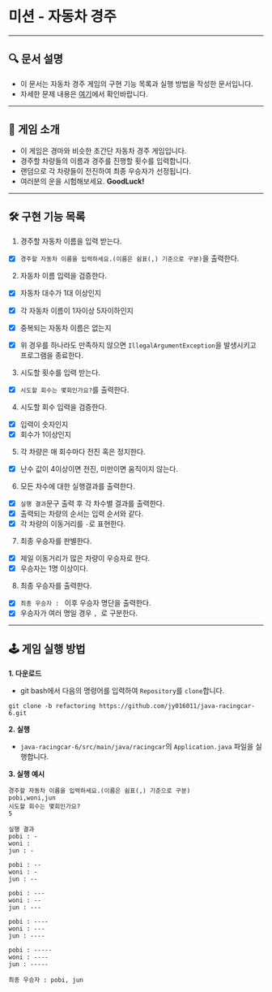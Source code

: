 # 미션 - 자동차 경주

---

## 🔍 문서 설명

- 이 문서는 자동차 경주 게임의 구현 기능 목록과 실행 방법을 작성한 문서입니다.
- 자세한 문제 내용은 [여기](https://github.com/jy016011/java-racingcar-6/blob/main/README.md)에서 확인바랍니다.

---

## 🚀 게임 소개

- 이 게임은 경마와 비슷한 초간단 자동차 경주 게임입니다.
- 경주할 차량들의 이름과 경주를 진행할 횟수를 입력합니다.
- 랜덤으로 각 차량들이 전진하여 최종 우승자가 선정됩니다.
- 여러분의 운을 시험해보세요. **GoodLuck!**

---

## 🛠 구현 기능 목록

1. 경주할 자동차 이름을 입력 받는다.

- [X] `경주할 자동차 이름을 입력하세요.(이름은 쉼표(,) 기준으로 구분)`을 출력한다.

2. 자동차 이름 입력을 검증한다.

- [X] 자동차 대수가 1대 이상인지
- [X] 각 자동차 이름이 1자이상 5자이하인지
- [X] 중복되는 자동차 이름은 없는지
- [X] 위 경우를 하나라도 만족하지 않으면 `IllegalArgumentException`을 발생시키고 프로그램을 종료한다.


3. 시도할 횟수를 입력 받는다.

- [X] `시도할 회수는 몇회인가요?`를 출력한다.

4. 시도할 회수 입력을 검증한다.

- [X] 입력이 숫자인지
- [X] 회수가 1이상인지

5. 각 차량은 매 회수마다 전진 혹은 정지한다.

- [X] 난수 값이 4이상이면 전진, 미만이면 움직이지 않는다.

6. 모든 차수에 대한 실행결과를 출력한다.

- [X] `실행 결과`문구 출력 후 각 차수별 결과를 출력한다.
- [X] 출력되는 차량의 순서는 입력 순서와 같다.
- [X] 각 차량의 이동거리를 `-`로 표현한다.

7. 최종 우승자를 판별한다.

- [X] 제일 이동거리가 많은 차량이 우승자로 한다.
- [X] 우승자는 1명 이상이다.

8. 최종 우승자를 출력한다.

- [X] `최종 우승자 : ` 이후 우승자 명단을 출력한다.
- [X] 우승자가 여러 명일 경우 `, `로 구분한다.

---

## 🕹 게임 실행 방법

**1. 다운로드**

- git bash에서 다음의 명령어를 입력하여 `Repository`를 `clone`합니다.

```
git clone -b refactoring https://github.com/jy016011/java-racingcar-6.git
```

**2. 실행**

- `java-racingcar-6/src/main/java/racingcar`의 `Application.java` 파일을 실행합니다.

**3. 실행 예시**

```
경주할 자동차 이름을 입력하세요.(이름은 쉼표(,) 기준으로 구분)
pobi,woni,jun
시도할 회수는 몇회인가요?
5

실행 결과
pobi : -
woni : 
jun : -

pobi : --
woni : -
jun : --

pobi : ---
woni : --
jun : ---

pobi : ----
woni : ---
jun : ----

pobi : -----
woni : ----
jun : -----

최종 우승자 : pobi, jun
```